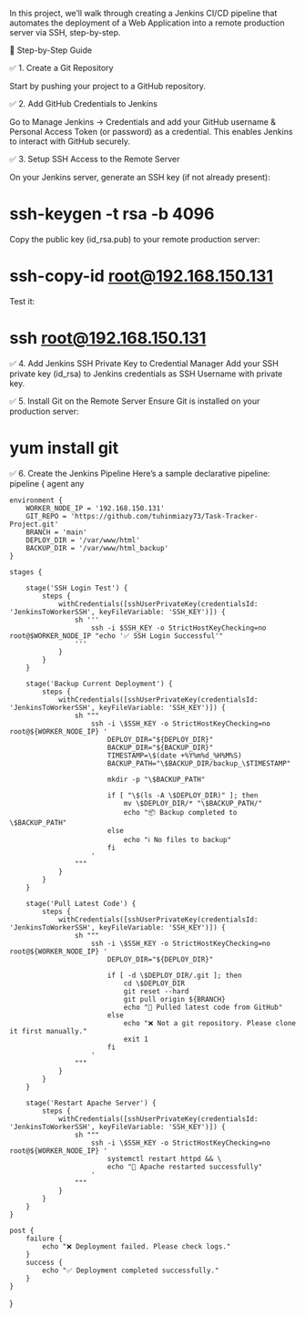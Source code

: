 In this project, we’ll walk through creating a Jenkins CI/CD pipeline that automates the deployment of a Web Application into a remote production server via SSH, step-by-step.

📌 Step-by-Step Guide

✅ 1. Create a Git Repository

Start by pushing your project to a GitHub repository.

✅ 2. Add GitHub Credentials to Jenkins

Go to Manage Jenkins → Credentials and add your GitHub username & Personal Access Token (or password) as a credential. This enables Jenkins to interact with GitHub securely.

✅ 3. Setup SSH Access to the Remote Server

On your Jenkins server, generate an SSH key (if not already present):
# ssh-keygen -t rsa -b 4096

Copy the public key (id_rsa.pub) to your remote production server:
# ssh-copy-id root@192.168.150.131

Test it:
# ssh root@192.168.150.131

✅ 4. Add Jenkins SSH Private Key to Credential Manager
Add your SSH private key (id_rsa) to Jenkins credentials as SSH Username with private key.

✅ 5. Install Git on the Remote Server
Ensure Git is installed on your production server:
# yum install git 

✅ 6. Create the Jenkins Pipeline
Here’s a sample declarative pipeline:
pipeline {
    agent any

    environment {
        WORKER_NODE_IP = '192.168.150.131'
        GIT_REPO = 'https://github.com/tuhinmiazy73/Task-Tracker-Project.git'
        BRANCH = 'main'
        DEPLOY_DIR = '/var/www/html'
        BACKUP_DIR = '/var/www/html_backup'
    }

    stages {

        stage('SSH Login Test') {
            steps {
                withCredentials([sshUserPrivateKey(credentialsId: 'JenkinsToWorkerSSH', keyFileVariable: 'SSH_KEY')]) {
                    sh '''
                        ssh -i $SSH_KEY -o StrictHostKeyChecking=no root@$WORKER_NODE_IP "echo '✅ SSH Login Successful'"
                    '''
                }
            }
        }

        stage('Backup Current Deployment') {
            steps {
                withCredentials([sshUserPrivateKey(credentialsId: 'JenkinsToWorkerSSH', keyFileVariable: 'SSH_KEY')]) {
                    sh """
                        ssh -i \$SSH_KEY -o StrictHostKeyChecking=no root@${WORKER_NODE_IP} '
                            DEPLOY_DIR="${DEPLOY_DIR}"
                            BACKUP_DIR="${BACKUP_DIR}"
                            TIMESTAMP=\$(date +%Y%m%d_%H%M%S)
                            BACKUP_PATH="\$BACKUP_DIR/backup_\$TIMESTAMP"

                            mkdir -p "\$BACKUP_PATH"

                            if [ "\$(ls -A \$DEPLOY_DIR)" ]; then
                                mv \$DEPLOY_DIR/* "\$BACKUP_PATH/"
                                echo "📦 Backup completed to \$BACKUP_PATH"
                            else
                                echo "ℹ️ No files to backup"
                            fi
                        '
                    """
                }
            }
        }

        stage('Pull Latest Code') {
            steps {
                withCredentials([sshUserPrivateKey(credentialsId: 'JenkinsToWorkerSSH', keyFileVariable: 'SSH_KEY')]) {
                    sh """
                        ssh -i \$SSH_KEY -o StrictHostKeyChecking=no root@${WORKER_NODE_IP} '
                            DEPLOY_DIR="${DEPLOY_DIR}"

                            if [ -d \$DEPLOY_DIR/.git ]; then
                                cd \$DEPLOY_DIR
                                git reset --hard
                                git pull origin ${BRANCH}
                                echo "🔄 Pulled latest code from GitHub"
                            else
                                echo "❌ Not a git repository. Please clone it first manually."
                                exit 1
                            fi
                        '
                    """
                }
            }
        }

        stage('Restart Apache Server') {
            steps {
                withCredentials([sshUserPrivateKey(credentialsId: 'JenkinsToWorkerSSH', keyFileVariable: 'SSH_KEY')]) {
                    sh """
                        ssh -i \$SSH_KEY -o StrictHostKeyChecking=no root@${WORKER_NODE_IP} '
                            systemctl restart httpd && \
                            echo "🔁 Apache restarted successfully"
                        '
                    """
                }
            }
        }
    }

    post {
        failure {
            echo "❌ Deployment failed. Please check logs."
        }
        success {
            echo "✅ Deployment completed successfully."
        }
    }
}
